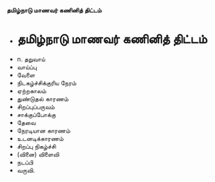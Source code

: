 **தமிழ்நாடு மாணவர் கணினித் திட்டம்**
- # தமிழ்நாடு மாணவர் கணினித் திட்டம்
- n. தறுவாய்
- வாய்ப்பு
- வேளை
- நிடகழ்ச்சிக்குரிய நேரம்
- ஏற்றகாலம்
- துண்டுதல் காரணம்
- சிறப்புப்பருவம்
- சாக்குப்போக்கு
- தேவை
- நேரடியான காரணம்
- உடனடிக்காரணம்
- சிறப்பு நிகழ்ச்சி
-  (வினை) விளைவி
- நடப்பி
- வருவி.

